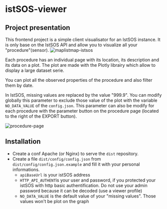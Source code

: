 # istSOS-viewer


## Project presentation

This frontend project is a simple client visualisator for an IstSOS instance. It is only base on the IstSOS API and allow you to visualize all your "procedure"(sensor).
![maplistmap-istsos](https://user-images.githubusercontent.com/15265745/224707040-d16d3ec3-8c54-43c0-830d-0bcfe35ce4c0.png)

Each procedure has an individual page with its location, its description and its data on a plot. The plot are made with the Plotly librairy which allow to display a large dataset serie.

You can plot all the observed properties of the procedure and also filter them by date. 

In IstSOS, missing values are replaced by the value "999.9". You can modify globally this parameter to exclude those value of the plot with the variable `NO_DATA_VALUE` of the `config.json`. This parameter can also be modify for each procedure with the parameter button on the procedure page (located to the right of the EXPORT button).

![procedure-page](https://user-images.githubusercontent.com/15265745/224707301-dd446125-6f1d-4c0e-951d-2ad91fcf5675.png)



## Installation

- Create a conf Apache (or Nginx) to serve the `dist` repository.
- Create a file `dist/config/config.json` from `dist/config/config.json.example` and fill it with your personal informations.
  - `apiBaseUrl` is your istSOS address
  - `HTTP_API_AUTHENT`is your user and password, if you protected your istSOS with http basic authentification. Do not use your admin password because it can be decoded (use a viewer profile)
  - `NO_DATA_VALUE` is the default value of your "missing values". Those values won't be plot on the graph
